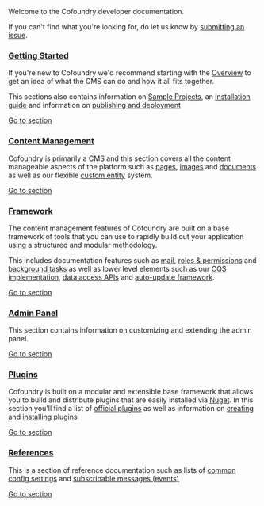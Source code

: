﻿Welcome to the Cofoundry developer documentation. 

If you can't find what you're looking for, do let us know by [submitting an issue](https://github.com/cofoundry-cms/cofoundry/issues).

### [Getting Started](getting-started)

If you're new to Cofoundry we'd recommend starting with the [Overview](getting-started/overview) to get an idea of what the CMS can do and how it all fits together.

This sections also contains information on [Sample Projects](getting-started/sample-projects), an [installation guide](getting-started/installing) and information on [publishing and deployment](getting-started/publishing-and-deployment)

[Go to section](gettings-started)

### [Content Management](content-management)

Cofoundry is primarily a CMS and this section covers all the content manageable aspects of the platform such as [pages](content-management/pages), [images](content-management/images) and [documents](content-management/documents) as well as our flexible [custom entity](content-management/custom-entities) system.

[Go to section](content-management)

### [Framework](framework)

The content management features of Cofoundry are built on a base framework of tools that you can use to rapidly build out your application using a structured and modular methodology.

This includes documentation features such as [mail](framework/mail), [roles & permissions](framework/roles-and-permissions) and [background tasks](framework/background-tasks) as well as lower level elements such as our [CQS implementation](framework/cqs), [data access APIs](framework/data-access) and [auto-update framework](framework/auto-update).

[Go to section](framework)

### [Admin Panel](admin-panel)

This section contains information on customizing and extending the admin panel.

[Go to section](admin-panel)

### [Plugins](plugins)

Cofoundry is built on a modular and extensible base framework that allows you to build and distribute plugins that are easily installed via [Nuget](https://www.nuget.org/packages?q=Cofoundry). In this section you'll find a list of [official plugins](plugins/available-plugins) as well as information on [creating](plugins/creating-a-plugin) and [installing](plugins/installing-plugins) plugins

[Go to section](plugins)

### [References](references)

This is a section of reference documentation such as lists of [common config settings](references/common-config-settings) and [subscribable messages (events)](references/subscribable-messages)

[Go to section](references)
